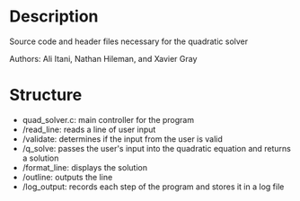 Description
=============
Source code and header files necessary for the quadratic solver

Authors: Ali Itani, Nathan Hileman, and Xavier Gray

Structure
==================
<ul>
    <li>quad_solver.c:   main controller for the program</li>
    <li>/read_line:      reads a line of user input</li>
    <li>/validate:       determines if the input from the user is valid</li>
    <li>/q_solve:        passes the user's input into the quadratic equation and returns a solution</li>
    <li>/format_line:    displays the solution</li>
    <li>/outline:        outputs the line</li>
    <li>/log_output:     records each step of the program and stores it in a log file</li>
</ul>
